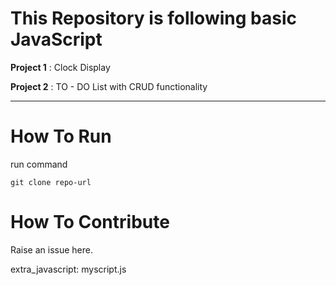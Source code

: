 # This Repository is following basic JavaScript

**Project 1** : Clock Display 

**Project 2** : TO - DO List with CRUD functionality

---

# How To Run

run command

```
git clone repo-url
```

# How To Contribute

Raise an issue here.

extra_javascript:
    myscript.js


